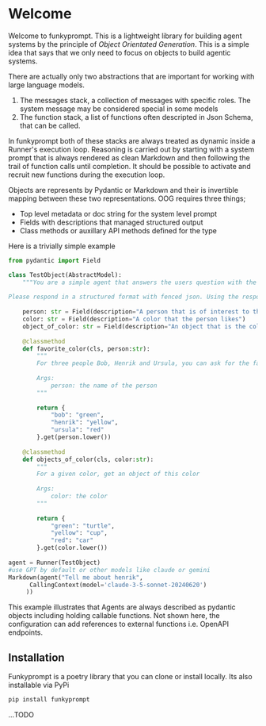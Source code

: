 # Welcome

Welcome to funkyprompt. This is a lightweight library for building agent systems by the principle of _Object Orientated Generation_.
This is a simple idea that says that we only need to focus on objects to build agentic systems. 

There are actually only two abstractions that are important for working with large language models.

1. The messages stack, a collection of messages with specific roles. The system message may be considered special in some models
2. The function stack, a list of functions often descripted in Json Schema, that can be called.

In funkyprompt both of these stacks are always treated as dynamic inside a Runner's execution loop. 
Reasoning is carried out by starting with a system prompt that is always rendered as clean Markdown and then following the trail of function calls until completion. It should be possible to activate and recruit new functions during the execution loop.

Objects are represents by Pydantic or Markdown and their is invertible mapping between these two representations. OOG requires three things;

- Top level metadata or doc string for the system level prompt
- Fields with descriptions that managed structured output
- Class methods or auxillary API methods defined for the type


Here is a trivially simple example

```python
from pydantic import Field

class TestObject(AbstractModel):
    """You are a simple agent that answers the users question with the help of functions. 
    
Please respond in a structured format with fenced json. Using the response format provided"""
             
    person: str = Field(description="A person that is of interest to the user")
    color: str = Field(description="A color that the person likes")
    object_of_color: str = Field(description="An object that is the color of the persons favorite color")
        
    @classmethod
    def favorite_color(cls, person:str):
        """
        For three people Bob, Henrik and Ursula, you can ask for the favorite color and get an answer 
        
        Args:
            person: the name of the person
        """
        
        return {
            "bob": "green",
            "henrik": "yellow",
            "ursula": "red"
        }.get(person.lower())
    
    @classmethod
    def objects_of_color(cls, color:str):
        """
        For a given color, get an object of this color
        
        Args:
            color: the color
        """
        
        return {
            "green": "turtle",
            "yellow": "cup",
            "red": "car"
        }.get(color.lower())
    
agent = Runner(TestObject)
#use GPT by default or other models like claude or gemini
Markdown(agent("Tell me about henrik",
      CallingContext(model='claude-3-5-sonnet-20240620')
     ))
```

This example illustrates that Agents are always described as pydantic objects including holding callable functions. Not shown here, the configuration can add references to external functions i.e. OpenAPI endpoints. 

## Installation

Funkyprompt is a poetry library that you can clone or install locally. Its also installable via PyPi

```bash
pip install funkyprompt
```

...TODO

